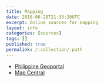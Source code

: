 ```yaml
---
title: Mapping
date: 2016-06-20T21:33:20UTC
excerpt: Online sources for mapping
layout: info
categories: [sources]
tags: []
published: true
permalink: /:collection/:path
---
```


* [Philippine Geoportal](http://geoportal.gov.ph/viewer/)
* [Map Central]()